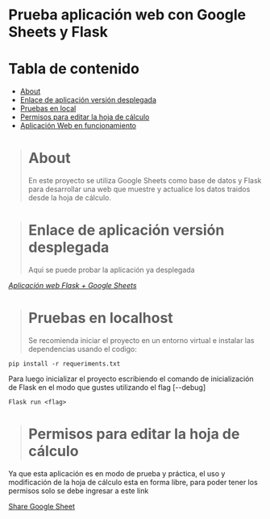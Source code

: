 # **Prueba aplicación web con Google Sheets y Flask**

# Tabla de contenido

- [About](#about)
- [Enlace de aplicación versión desplegada](#enlace-de-aplicación-versión-desplegada)
- [Pruebas en local](#prueba-aplicación-web-con-google-sheets-y-flask)
- [Permisos para editar la hoja de cálculo](#permisos-para-editar-la-hoja-de-cálculo)
- [Aplicación Web en funcionamiento](#aplicación-web-en-funcionamiento)

> # About
>
> En este proyecto se utiliza Google Sheets como base de datos y Flask para desarrollar una web que muestre y actualice los datos traidos desde la hoja de cálculo.

> # Enlace de aplicación versión desplegada
>
> Aqui se puede probar la aplicación ya desplegada

_[Aplicación web Flask + Google Sheets](https://flask-sheets-v5um.onrender.com/)_

> # Pruebas en localhost
>
> Se recomienda iniciar el proyecto en un entorno virtual e instalar las dependencias usando el codigo:

    pip install -r requeriments.txt

Para luego inicializar el proyecto escribiendo el comando de inicialización de Flask en el modo que gustes utilizando el flag [--debug]

    Flask run <flag>

> # Permisos para editar la hoja de cálculo

Ya que esta aplicación es en modo de prueba y práctica, el uso y modificación de la hoja de cálculo esta en forma libre, para poder tener los permisos solo se debe ingresar a este link

[Share Google Sheet](https://docs.google.com/spreadsheets/d/1D51P0-dVW9lm8OiuGjehxOR4bEH_4auNrj7Ksx204Oc/edit?usp=sharing)
